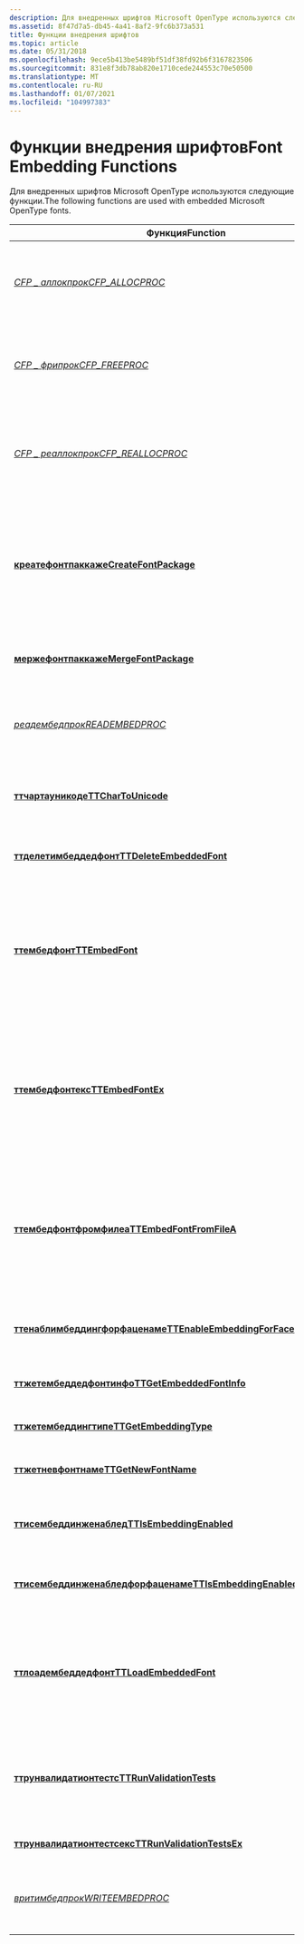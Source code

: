 ```yaml
---
description: Для внедренных шрифтов Microsoft OpenType используются следующие функции.
ms.assetid: 8f47d7a5-db45-4a41-8af2-9fc6b373a531
title: Функции внедрения шрифтов
ms.topic: article
ms.date: 05/31/2018
ms.openlocfilehash: 9ece5b413be5489bf51df38fd92b6f3167823506
ms.sourcegitcommit: 831e8f3db78ab820e1710cede244553c70e50500
ms.translationtype: MT
ms.contentlocale: ru-RU
ms.lasthandoff: 01/07/2021
ms.locfileid: "104997383"
---
```

# <a name="font-embedding-functions"></a><span data-ttu-id="ff4d2-103">Функции внедрения шрифтов</span><span class="sxs-lookup"><span data-stu-id="ff4d2-103">Font Embedding Functions</span></span>

<span data-ttu-id="ff4d2-104">Для внедренных шрифтов Microsoft OpenType используются следующие функции.</span><span class="sxs-lookup"><span data-stu-id="ff4d2-104">The following functions are used with embedded Microsoft OpenType fonts.</span></span>



| <span data-ttu-id="ff4d2-105">Функция</span><span class="sxs-lookup"><span data-stu-id="ff4d2-105">Function</span></span>                                                                   | <span data-ttu-id="ff4d2-106">Описание</span><span class="sxs-lookup"><span data-stu-id="ff4d2-106">Description</span></span>                                                                                                                                              |
|----------------------------------------------------------------------------|----------------------------------------------------------------------------------------------------------------------------------------------------------|
| [<span data-ttu-id="ff4d2-107">*CFP \_ аллокпрок*</span><span class="sxs-lookup"><span data-stu-id="ff4d2-107">*CFP\_ALLOCPROC*</span></span>](/windows/desktop/api/FontSub/nc-fontsub-cfp_allocproc)                                      | <span data-ttu-id="ff4d2-108">Предоставляемая приложением функция выделения памяти для Креатефонтпаккаже и Мержефонтпаккаже.</span><span class="sxs-lookup"><span data-stu-id="ff4d2-108">Application-provided memory allocation function for CreateFontPackage and MergeFontPackage.</span></span>                                                              |
| [<span data-ttu-id="ff4d2-109">*CFP \_ фрипрок*</span><span class="sxs-lookup"><span data-stu-id="ff4d2-109">*CFP\_FREEPROC*</span></span>](/windows/desktop/api/FontSub/nc-fontsub-cfp_freeproc)                                        | <span data-ttu-id="ff4d2-110">Предоставляемая приложением функция освобождения памяти для Креатефонтпаккаже и Мержефонтпаккаже.</span><span class="sxs-lookup"><span data-stu-id="ff4d2-110">Application-provided memory deallocation function for CreateFontPackage and MergeFontPackage.</span></span>                                                            |
| [<span data-ttu-id="ff4d2-111">*CFP \_ реаллокпрок*</span><span class="sxs-lookup"><span data-stu-id="ff4d2-111">*CFP\_REALLOCPROC*</span></span>](/windows/desktop/api/FontSub/nc-fontsub-cfp_reallocproc)                                  | <span data-ttu-id="ff4d2-112">Предоставляемая приложением функция повторного выделения памяти для Креатефонтпаккаже и Мержефонтпаккаже.</span><span class="sxs-lookup"><span data-stu-id="ff4d2-112">Application-provided memory reallocation function for CreateFontPackage and MergeFontPackage.</span></span>                                                            |
| [<span data-ttu-id="ff4d2-113">**креатефонтпаккаже**</span><span class="sxs-lookup"><span data-stu-id="ff4d2-113">**CreateFontPackage**</span></span>](/windows/desktop/api/FontSub/nf-fontsub-createfontpackage)                             | <span data-ttu-id="ff4d2-114">Создает более компактную версию указанного шрифта TrueType для передачи на принтер.</span><span class="sxs-lookup"><span data-stu-id="ff4d2-114">Creates a more compact version of a specified TrueType font, in order to pass it to a printer.</span></span> <span data-ttu-id="ff4d2-115">Итоговый шрифт может быть подмножествами, сжатым или обоими.</span><span class="sxs-lookup"><span data-stu-id="ff4d2-115">The resulting font may be subsetted, compressed, or both.</span></span> |
| [<span data-ttu-id="ff4d2-116">**мержефонтпаккаже**</span><span class="sxs-lookup"><span data-stu-id="ff4d2-116">**MergeFontPackage**</span></span>](/windows/desktop/api/FontSub/nf-fontsub-mergefontpackage)                               | <span data-ttu-id="ff4d2-117">Объединяет шрифты подмножества, созданные Креатефонтпаккаже.</span><span class="sxs-lookup"><span data-stu-id="ff4d2-117">Merges subset fonts created by CreateFontPackage.</span></span>                                                                                                        |
| <span data-ttu-id="ff4d2-118">[*реадембедпрок*](/previous-versions//dd162894(v=vs.85))</span><span class="sxs-lookup"><span data-stu-id="ff4d2-118">[*READEMBEDPROC*](/previous-versions//dd162894(v=vs.85))</span></span>                                       | <span data-ttu-id="ff4d2-119">Предоставляемая клиентом функция обратного вызова для чтения содержимого потока из буфера.</span><span class="sxs-lookup"><span data-stu-id="ff4d2-119">Client-provided callback function to read stream contents from a buffer.</span></span>                                                                                 |
| [<span data-ttu-id="ff4d2-120">**ттчартауникоде**</span><span class="sxs-lookup"><span data-stu-id="ff4d2-120">**TTCharToUnicode**</span></span>](/windows/desktop/api/T2embapi/nf-t2embapi-ttchartounicode)                                 | <span data-ttu-id="ff4d2-121">Преобразует массив 8-разрядных значений символьного кода в 16-битные значения Юникода.</span><span class="sxs-lookup"><span data-stu-id="ff4d2-121">Converts an array of 8-bit character code values to 16-bit Unicode values.</span></span>                                                                               |
| [<span data-ttu-id="ff4d2-122">**ттделетимбеддедфонт**</span><span class="sxs-lookup"><span data-stu-id="ff4d2-122">**TTDeleteEmbeddedFont**</span></span>](/windows/desktop/api/T2embapi/nf-t2embapi-ttdeleteembeddedfont)                       | <span data-ttu-id="ff4d2-123">Освобождает память, используемую внедренным шрифтом.</span><span class="sxs-lookup"><span data-stu-id="ff4d2-123">Releases memory used by an embedded font.</span></span>                                                                                                                |
| [<span data-ttu-id="ff4d2-124">**ттембедфонт**</span><span class="sxs-lookup"><span data-stu-id="ff4d2-124">**TTEmbedFont**</span></span>](/windows/desktop/api/T2embapi/nf-t2embapi-ttembedfont)                                         | <span data-ttu-id="ff4d2-125">Создает структуру шрифта, содержащую шрифт с расширенными символами (16-разрядным) с подмножествами, используя контекст устройства в качестве источника сведений о внедрении шрифтов.</span><span class="sxs-lookup"><span data-stu-id="ff4d2-125">Creates a font structure containing a subsetted wide character (16-bit) font, using a device context as the font-embedding information source.</span></span>           |
| [<span data-ttu-id="ff4d2-126">**ттембедфонтекс**</span><span class="sxs-lookup"><span data-stu-id="ff4d2-126">**TTEmbedFontEx**</span></span>](/windows/desktop/api/T2embapi/nf-t2embapi-ttembedfontex)                                     | <span data-ttu-id="ff4d2-127">Создает структуру шрифта, содержащую набор символов UCS-4 (32-разрядный) с подмножествами, используя контекст устройства в качестве источника сведений о внедрении шрифтов.</span><span class="sxs-lookup"><span data-stu-id="ff4d2-127">Creates a font structure containing the subsetted UCS-4 character (32-bit) font, using a device context as the font-embedding information source.</span></span>        |
| [<span data-ttu-id="ff4d2-128">**ттембедфонтфромфилеа**</span><span class="sxs-lookup"><span data-stu-id="ff4d2-128">**TTEmbedFontFromFileA**</span></span>](/windows/desktop/api/T2embapi/nf-t2embapi-ttembedfontfromfilea)                       | <span data-ttu-id="ff4d2-129">Создает структуру шрифта, содержащую набор символов с расширенными символами (16-разрядными) с подмножествами, используя файл в качестве источника сведений о внедрении шрифтов.</span><span class="sxs-lookup"><span data-stu-id="ff4d2-129">Creates a font structure containing a subsetted wide-character (16-bit) font, using a file as the font-embedding information source.</span></span>                     |
| [<span data-ttu-id="ff4d2-130">**ттенаблимбеддингфорфаценаме**</span><span class="sxs-lookup"><span data-stu-id="ff4d2-130">**TTEnableEmbeddingForFacename**</span></span>](/windows/desktop/api/T2embapi/nf-t2embapi-ttenableembeddingforfacename)       | <span data-ttu-id="ff4d2-131">Добавляет или удаляет фаценамес из списка исключений гарнитуры.</span><span class="sxs-lookup"><span data-stu-id="ff4d2-131">Adds or removes facenames from the typeface exclusion list.</span></span>                                                                                              |
| [<span data-ttu-id="ff4d2-132">**ттжетембеддедфонтинфо**</span><span class="sxs-lookup"><span data-stu-id="ff4d2-132">**TTGetEmbeddedFontInfo**</span></span>](/windows/desktop/api/T2embapi/nf-t2embapi-ttgetembeddedfontinfo)                     | <span data-ttu-id="ff4d2-133">Извлекает сведения о внедренном шрифте.</span><span class="sxs-lookup"><span data-stu-id="ff4d2-133">Retrieves information about an embedded font.</span></span>                                                                                                            |
| [<span data-ttu-id="ff4d2-134">**ттжетембеддингтипе**</span><span class="sxs-lookup"><span data-stu-id="ff4d2-134">**TTGetEmbeddingType**</span></span>](/windows/desktop/api/T2embapi/nf-t2embapi-ttgetembeddingtype)                           | <span data-ttu-id="ff4d2-135">Возвращает привилегии внедрения шрифта.</span><span class="sxs-lookup"><span data-stu-id="ff4d2-135">Returns embedding privileges of a font.</span></span>                                                                                                                  |
| [<span data-ttu-id="ff4d2-136">**ттжетневфонтнаме**</span><span class="sxs-lookup"><span data-stu-id="ff4d2-136">**TTGetNewFontName**</span></span>](/windows/desktop/api/T2embapi/nf-t2embapi-ttgetnewfontname)                               | <span data-ttu-id="ff4d2-137">Создает новое имя для установленного внедренного шрифта.</span><span class="sxs-lookup"><span data-stu-id="ff4d2-137">Creates a new name for an installed embedded font.</span></span>                                                                                                       |
| [<span data-ttu-id="ff4d2-138">**ттисембеддинженаблед**</span><span class="sxs-lookup"><span data-stu-id="ff4d2-138">**TTIsEmbeddingEnabled**</span></span>](/windows/desktop/api/T2embapi/nf-t2embapi-ttisembeddingenabled)                       | <span data-ttu-id="ff4d2-139">Определяет, содержит ли список исключений гарнитуры указанный шрифт.</span><span class="sxs-lookup"><span data-stu-id="ff4d2-139">Determines if the typeface exclusion list contains a specified font.</span></span>                                                                                     |
| [<span data-ttu-id="ff4d2-140">**ттисембеддинженабледфорфаценаме**</span><span class="sxs-lookup"><span data-stu-id="ff4d2-140">**TTIsEmbeddingEnabledForFacename**</span></span>](/windows/desktop/api/T2embapi/nf-t2embapi-ttisembeddingenabledforfacename) | <span data-ttu-id="ff4d2-141">Определяет, включено ли внедрение для указанного шрифта.</span><span class="sxs-lookup"><span data-stu-id="ff4d2-141">Determines whether embedding is enabled for a specified font.</span></span>                                                                                            |
| [<span data-ttu-id="ff4d2-142">**ттлоадембеддедфонт**</span><span class="sxs-lookup"><span data-stu-id="ff4d2-142">**TTLoadEmbeddedFont**</span></span>](/windows/desktop/api/T2embapi/nf-t2embapi-ttloadembeddedfont)                           | <span data-ttu-id="ff4d2-143">Считывает внедренный шрифт из потока документа и устанавливает его.</span><span class="sxs-lookup"><span data-stu-id="ff4d2-143">Reads the embedded font from the document stream and installs it.</span></span> <span data-ttu-id="ff4d2-144">Также позволяет клиенту дополнительно ограничить права внедрения шрифта.</span><span class="sxs-lookup"><span data-stu-id="ff4d2-144">Also allows a client to further restrict embedding privileges of the font.</span></span>             |
| [<span data-ttu-id="ff4d2-145">**ттрунвалидатионтестс**</span><span class="sxs-lookup"><span data-stu-id="ff4d2-145">**TTRunValidationTests**</span></span>](/windows/desktop/api/T2embapi/nf-t2embapi-ttrunvalidationtests)                       | <span data-ttu-id="ff4d2-146">Проверяет часть или все данные глифа (16-разрядного) шрифта расширенного символа в указанном диапазоне размера.</span><span class="sxs-lookup"><span data-stu-id="ff4d2-146">Validates part or all glyph data of a wide-character (16-bit) font, in the size range specified.</span></span>                                                         |
| [<span data-ttu-id="ff4d2-147">**ттрунвалидатионтестсекс**</span><span class="sxs-lookup"><span data-stu-id="ff4d2-147">**TTRunValidationTestsEx**</span></span>](/windows/desktop/api/T2embapi/nf-t2embapi-ttrunvalidationtestsex)                   | <span data-ttu-id="ff4d2-148">Версия Ттрунвалидатионтестс для UCS-4.</span><span class="sxs-lookup"><span data-stu-id="ff4d2-148">UCS-4 version of TTRunValidationTests.</span></span>                                                                                                                   |
| <span data-ttu-id="ff4d2-149">[*вритимбедпрок*](/previous-versions//dd145225(v=vs.85))</span><span class="sxs-lookup"><span data-stu-id="ff4d2-149">[*WRITEEMBEDPROC*](/previous-versions//dd145225(v=vs.85))</span></span>                                     | <span data-ttu-id="ff4d2-150">Предоставляемая клиентом функция обратного вызова для записи содержимого потока в буфер.</span><span class="sxs-lookup"><span data-stu-id="ff4d2-150">Client-provided callback function to write stream contents to a buffer.</span></span>                                                                                  |



 

 

 
